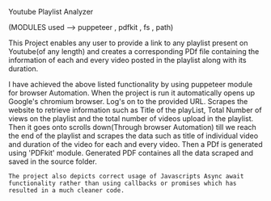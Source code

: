 Youtube Playlist Analyzer

(MODULES used --> puppeteer , pdfkit , fs , path)

This Project enables any user to provide a link to any playlist present on Youtube(of any length) and creates a corresponding PDf file containing the information of each and every video posted in the playlist along with its duration.


I have achieved the above listed functionality by using puppeteer module for browser Automation. 
    When the project is run it automatically opens up  Google's chromium browser.
    Log's on to the provided URL.
    Scrapes the website to retrieve information such as Title of the playList, Total Number of views on the playlist and the total number of videos upload in the playlist.
    Then it goes onto  scrolls down(Through browser Automation) till we reach the end of the  playlist and scrapes the data such as title of individual video and duration of the video for each and every video.
    Then a PDf is generated using 'PDFkit' module. Generated PDF containes all the data scraped and saved in the source folder.

    The project also depicts correct usage of Javascripts Async await functionality rather than using callbacks or promises which has resulted in a much cleaner code.